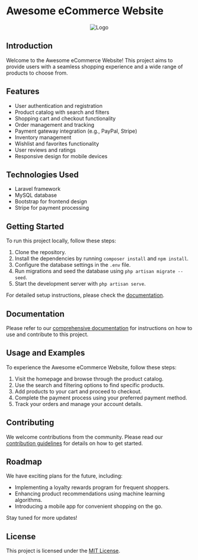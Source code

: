 # Awesome eCommerce Website

<p align="center">
  <img src="logo.png" alt="Logo">
</p>

## Introduction

Welcome to the Awesome eCommerce Website! This project aims to provide users with a seamless shopping experience and a wide range of products to choose from.

## Features

- User authentication and registration
- Product catalog with search and filters
- Shopping cart and checkout functionality
- Order management and tracking
- Payment gateway integration (e.g., PayPal, Stripe)
- Inventory management
- Wishlist and favorites functionality
- User reviews and ratings
- Responsive design for mobile devices

## Technologies Used

- Laravel framework
- MySQL database
- Bootstrap for frontend design
- Stripe for payment processing

## Getting Started

To run this project locally, follow these steps:

1. Clone the repository.
2. Install the dependencies by running `composer install` and `npm install`.
3. Configure the database settings in the `.env` file.
4. Run migrations and seed the database using `php artisan migrate --seed`.
5. Start the development server with `php artisan serve`.

For detailed setup instructions, please check the [documentation](docs/setup.md).

## Documentation

Please refer to our [comprehensive documentation](docs/index.md) for instructions on how to use and contribute to this project.

## Usage and Examples

To experience the Awesome eCommerce Website, follow these steps:

1. Visit the homepage and browse through the product catalog.
2. Use the search and filtering options to find specific products.
3. Add products to your cart and proceed to checkout.
4. Complete the payment process using your preferred payment method.
5. Track your orders and manage your account details.

## Contributing

We welcome contributions from the community. Please read our [contribution guidelines](CONTRIBUTING.md) for details on how to get started.

## Roadmap

We have exciting plans for the future, including:

- Implementing a loyalty rewards program for frequent shoppers.
- Enhancing product recommendations using machine learning algorithms.
- Introducing a mobile app for convenient shopping on the go.

Stay tuned for more updates!

## License

This project is licensed under the [MIT License](LICENSE.txt).
